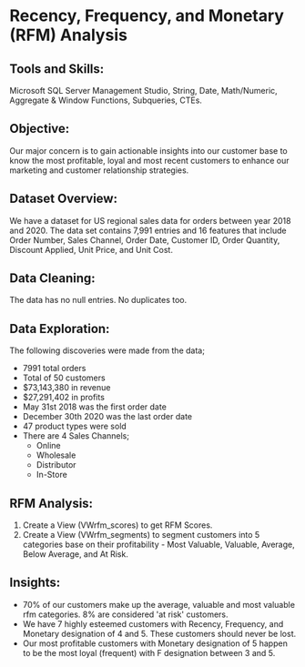 # Recency, Frequency, and Monetary (RFM) Analysis
## Tools and Skills:
Microsoft SQL Server Management Studio, String, Date, Math/Numeric, Aggregate & Window Functions, Subqueries, CTEs.
## Objective:
Our major concern is to gain actionable insights into our customer base to know the most profitable, loyal and most recent customers to enhance our marketing and customer relationship strategies.
## Dataset Overview:
We have a dataset for US regional sales data for orders between year 2018 and 2020. The data set contains 7,991 entries and 16 features that include Order Number, Sales Channel, Order Date, Customer ID, Order Quantity, Discount Applied, Unit Price, and Unit Cost.
## Data Cleaning:
The data has no null entries. No duplicates too.
## Data Exploration:
The following discoveries were made from the data;
- 7991 total orders
-	Total of 50 customers
-	$73,143,380 in revenue
-	$27,291,402 in profits
-	May 31st 2018 was the first order date
-	December 30th 2020 was the last order date
-	47 product types were sold
-	There are 4 Sales Channels;
    -	Online
    -	Wholesale
    -	Distributor
    -	In-Store
## RFM Analysis:
1.	Create a View (VWrfm_scores) to get RFM Scores.
2.	Create a View (VWrfm_segments) to segment customers into 5 categories base on their profitability - Most Valuable, Valuable, Average, Below Average, and At Risk.
## Insights:
- 70% of our customers make up the average, valuable and most valuable rfm categories. 8% are considered 'at risk' customers.
- We have 7 highly esteemed customers with Recency, Frequency, and Monetary designation of 4 and 5. These customers should never be lost.
- Our most profitable customers with Monetary designation of 5 happen to be the most loyal (frequent) with F designation between 3 and 5.
